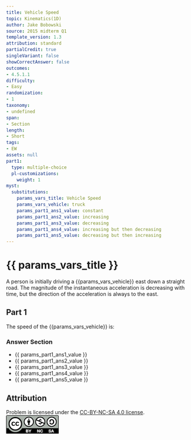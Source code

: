 ```yaml
---
title: Vehicle Speed
topic: Kinematics(1D)
author: Jake Bobowski
source: 2015 midterm Q1
template_version: 1.3
attribution: standard
partialCredit: true
singleVariant: false
showCorrectAnswer: false
outcomes:
- 4.5.1.1
difficulty:
- Easy
randomization:
- 1
taxonomy:
- undefined
span:
- Section
length:
- Short
tags:
- EW
assets: null
part1:
  type: multiple-choice
  pl-customizations:
    weight: 1
myst:
  substitutions:
    params_vars_title: Vehicle Speed
    params_vars_vehicle: truck
    params_part1_ans1_value: constant
    params_part1_ans2_value: increasing
    params_part1_ans3_value: decreasing
    params_part1_ans4_value: increasing but then decreasing
    params_part1_ans5_value: decreasing but then increasing
---
```

# {{ params_vars_title }}
A person is initially driving a {{params_vars_vehicle}} east down a straight road.
The magnitude of the instantaneous acceleration is decreasing with time, but the direction of the acceleration is always to the east.

## Part 1

The speed of the {{params_vars_vehicle}} is:

### Answer Section

- {{ params_part1_ans1_value }}
- {{ params_part1_ans2_value }}
- {{ params_part1_ans3_value }}
- {{ params_part1_ans4_value }}
- {{ params_part1_ans5_value }}

## Attribution

Problem is licensed under the [CC-BY-NC-SA 4.0 license](https://creativecommons.org/licenses/by-nc-sa/4.0/).<br> ![The Creative Commons 4.0 license requiring attribution-BY, non-commercial-NC, and share-alike-SA license.](https://raw.githubusercontent.com/firasm/bits/master/by-nc-sa.png)
